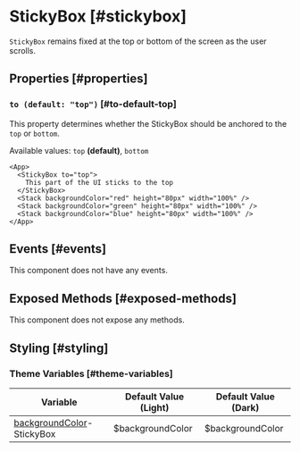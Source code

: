 # StickyBox [#stickybox]

`StickyBox` remains fixed at the top or bottom of the screen as the user scrolls.

## Properties [#properties]

### `to (default: "top")` [#to-default-top]

This property determines whether the StickyBox should be anchored to the `top` or `bottom`.

Available values: `top` **(default)**, `bottom`

```xmlui-pg copy display name="Example: to" height="200px"
<App>
  <StickyBox to="top">
    This part of the UI sticks to the top
  </StickyBox>
  <Stack backgroundColor="red" height="80px" width="100%" />
  <Stack backgroundColor="green" height="80px" width="100%" />
  <Stack backgroundColor="blue" height="80px" width="100%" />
</App>
```

## Events [#events]

This component does not have any events.

## Exposed Methods [#exposed-methods]

This component does not expose any methods.

## Styling [#styling]

### Theme Variables [#theme-variables]

| Variable | Default Value (Light) | Default Value (Dark) |
| --- | --- | --- |
| [backgroundColor](../styles-and-themes/common-units/#color)-StickyBox | $backgroundColor | $backgroundColor |
